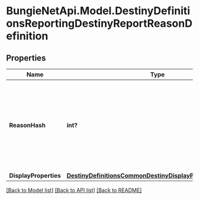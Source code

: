 # BungieNetApi.Model.DestinyDefinitionsReportingDestinyReportReasonDefinition
## Properties

Name | Type | Description | Notes
------------ | ------------- | ------------- | -------------
**ReasonHash** | **int?** | The identifier for the reason: they are only guaranteed unique under the Category in which they are found. | [optional] 
**DisplayProperties** | [**DestinyDefinitionsCommonDestinyDisplayPropertiesDefinition**](DestinyDefinitionsCommonDestinyDisplayPropertiesDefinition.md) |  | [optional] 

[[Back to Model list]](../README.md#documentation-for-models) [[Back to API list]](../README.md#documentation-for-api-endpoints) [[Back to README]](../README.md)

